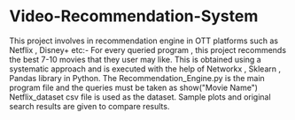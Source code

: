 # Video-Recommendation-System
This project involves in recommendation engine in OTT platforms such as Netflix , Disney+ etc:-
For every queried program , this project recommends the best 7-10 movies that they user may like.
This is obtained using a systematic approach and is executed with the help of Networkx , Sklearn , Pandas library in Python.
The Recommendation_Engine.py is the main program file and the queries must be taken as show("Movie Name")
Netflix_dataset csv file is used as the dataset.
Sample plots and original search results are given to compare results.
